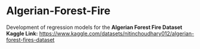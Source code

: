 # Algerian-Forest-Fire
Development of regression models for the **Algerian Forest Fire Dataset** <br />
**Kaggle Link:** https://www.kaggle.com/datasets/nitinchoudhary012/algerian-forest-fires-dataset
